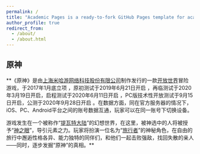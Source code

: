 ```yaml
---
permalink: /
title: "Academic Pages is a ready-to-fork GitHub Pages template for academic personal websites"
author_profile: true
redirect_from: 
  - /about/
  - /about.html
---
```


## 原神
**《原神》是由[上海米哈游网络科技股份有限公司](https://baike.baidu.com/item/%E4%B8%8A%E6%B5%B7%E7%B1%B3%E5%93%88%E6%B8%B8%E7%BD%91%E7%BB%9C%E7%A7%91%E6%8A%80%E8%82%A1%E4%BB%BD%E6%9C%89%E9%99%90%E5%85%AC%E5%8F%B8/19987087?fromModule=lemma_inlink)制作发行的一款[开放世界](https://baike.baidu.com/item/%E5%BC%80%E6%94%BE%E4%B8%96%E7%95%8C/15488017?fromModule=lemma_inlink)冒险游戏，于2017年1月底立项 ，原初测试于2019年6月21日开启 ，再临测试于2020年3月19日开启，启程测试于2020年6月11日开启 ，PC版技术性开放测试于9月15日开启，公测于2020年9月28日开启 。在数据方面，同在官方服务器的情况下，iOS、PC、Android平台之间的账号数据互通，玩家可以在同一账号下切换设备。

游戏发生在一个被称作“[提瓦特大陆](https://baike.baidu.com/item/%E6%8F%90%E7%93%A6%E7%89%B9%E5%A4%A7%E9%99%86/24692279?fromModule=lemma_inlink)”的幻想世界，在这里，被神选中的人将被授予“[神之眼](https://baike.baidu.com/item/%E7%A5%9E%E4%B9%8B%E7%9C%BC/24699755?fromModule=lemma_inlink)”，导引元素之力。玩家将扮演一位名为“[旅行者](https://baike.baidu.com/item/%E6%97%85%E8%A1%8C%E8%80%85/24692330?fromModule=lemma_inlink)”的神秘角色，在自由的旅行中邂逅性格各异、能力独特的同伴们，和他们一起击败强敌，找回失散的亲人——同时，逐步发掘“原神”的真相。**
